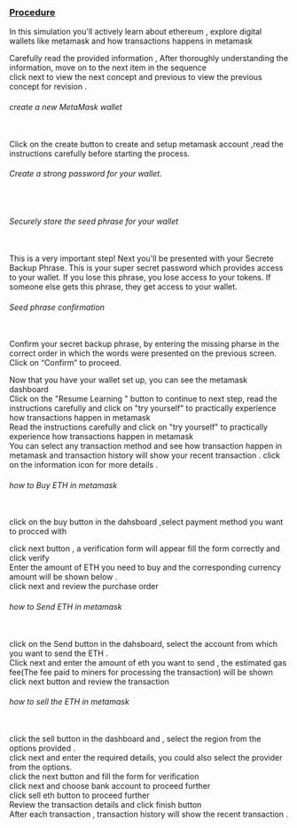 <u><h3>Procedure</h3></u>
<p>In this simulation you'll actively learn about ethereum , explore digital wallets like metamask and how transactions happens in metamask </p>
Carefully read the provided information ,  After thoroughly understanding the information, move on to the next item in the sequence <br>
<img src="images/info1.png" alt=""></div><br>
click next to view the next concept and previous to view the previous concept for revision .<br>
<img src="images/info2.png" alt=""></div><br>
<h6>create a new MetaMask wallet</h6><br>
Click on the create button to create and setup metamask account ,read the instructions carefully before starting the process.<br>
<img src="images/info3.png" alt=""></div><br>
<h6>Create a strong password for your wallet.</h6><br>
<img src="images/info4.png" alt=""></div><br>
<h6>Securely store the seed phrase for your wallet</h6><br>
This is a very important step! Next you'll be presented with your Secrete Backup Phrase. This is your super secret password which provides access to your wallet. If you lose this phrase, you lose access to your tokens. If someone else gets this phrase, they get access to your wallet.<br>
<img src="images/info5.png" alt=""></div><br>
<h6>Seed phrase confirmation</h6><br>
Confirm your secret backup phrase, by entering the missing pharse in the correct order in which the words were presented on the previous screen. Click on “Confirm” to proceed.<br>
<img src="images/info6.png" alt=""></div><br>

Now that you have your wallet set up, you can see the metamask dashboard 
<img src="images/info7.png" alt=""></div><br>
Click on the "Resume Learning " button to continue to next step, read the instructions carefully and click on "try yourself" to practically experience how transactions happen in metamask <br>
<img src="images/info8.png" alt=""></div><br>
Read the instructions carefully and click on "try yourself" to practically experience how transactions happen in metamask <br>
<img src="images/info9.png" alt=""></div><br>
You can select any transaction method and see how transaction happen in metamask and transaction history will show your recent transaction . click on the information icon for more details .<br>
<h6>how to Buy ETH in metamask</h6><br>
click on the buy button in the dahsboard ,select payment method you want to procced with <br>
<img src="images/info10.png" alt=""></div><br>

click next button , a verification form will appear fill the form correctly and click verify <br>
<img src="images/info11.png" alt=""></div><br>
Enter the amount of ETH you need to buy and the corresponding currency amount will be shown below .<br>
<img src="images/info12.png" alt=""></div><br>
click next and review the purchase order <br>
<img src="images/info13.png" alt=""></div><br>
<h6>how to Send ETH in metamask</h6><br>
click on the Send button in the dahsboard, select the account from which you want to send the ETH .<br>
<img src="images/info14.png" alt=""></div><br>
Click next and enter the amount of eth you want to send , the estimated gas fee(The fee paid to miners for processing the transaction) will be shown <br>
<img src="images/info15.png" alt=""></div><br>
click next button and review the transaction<br>
<img src="images/info16.png" alt=""></div><br>
<h6>how to sell the ETH in metamask</h6><br>
click the sell button in the dashboard and , select the region from the options provided .<br>
<img src="images/info17.png" alt=""></div><br>
click next and enter the required details, you could also select the provider from the options.<br>
<img src="images/info18.png" alt=""></div><br>
click the next button and fill the form for verification <br>
<img src="images/info19.png" alt=""></div><br>
click next and choose bank account to proceed further<br>
<img src="images/info20.png" alt=""></div><br>
click sell eth button to proceed further <br>
<img src="images/info21.png" alt=""></div><br>
Review the transaction details and click finish button <br>
<img src="images/info22.png" alt=""></div><br>
After each transaction , transaction history will show the recent transaction .<br>
<img src="images/info23.png" alt=""></div><br>